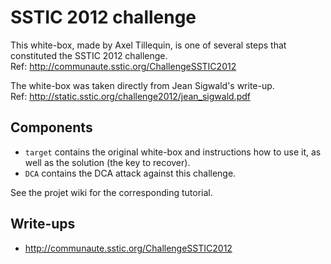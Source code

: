 # SSTIC 2012 challenge

This white-box, made by Axel Tillequin, is one of several steps that constituted the SSTIC 2012 challenge.  
Ref: http://communaute.sstic.org/ChallengeSSTIC2012

The white-box was taken directly from Jean Sigwald's write-up.  
Ref: http://static.sstic.org/challenge2012/jean_sigwald.pdf

Components
----------

* `target` contains the original white-box and instructions how to use it, as well as the solution (the key to recover).
* `DCA` contains the DCA attack against this challenge.

See the projet wiki for the corresponding tutorial.

Write-ups
---------

* http://communaute.sstic.org/ChallengeSSTIC2012
